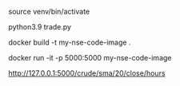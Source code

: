 
source venv/bin/activate

python3.9 trade.py 

docker build -t my-nse-code-image . 

docker run -it -p 5000:5000 my-nse-code-image 

http://127.0.0.1:5000/crude/sma/20/close/hours 
